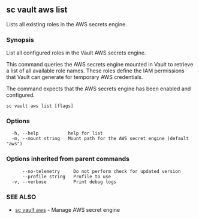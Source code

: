 ## sc vault aws list

Lists all existing roles in the AWS secrets engine.

### Synopsis

List all configured roles in the Vault AWS secrets engine.

This command queries the AWS secrets engine mounted in Vault to retrieve a list of
all available role names. These roles define the IAM permissions that Vault can
generate for temporary AWS credentials.

The command expects that the AWS secrets engine has been enabled and configured.

```
sc vault aws list [flags]
```

### Options

```
  -h, --help           help for list
  -m, --mount string   Mount path for the AWS secret engine (default "aws")
```

### Options inherited from parent commands

```
      --no-telemetry     Do not perform check for updated version
      --profile string   Profile to use
  -v, --verbose          Print debug logs
```

### SEE ALSO

* [sc vault aws](sc_vault_aws.md)	 - Manage AWS secret engine

